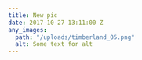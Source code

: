 ```yaml
---
title: New pic
date: 2017-10-27 13:11:00 Z
any_images:
  path: "/uploads/timberland_05.png"
  alt: Some text for alt
---
```


